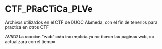 # CTF_PRaCTiCa_PLVe

Archivos utilizados en el CTF de DUOC Alameda, con el fin de tenerlos para practica en otros CTF

*AVISO*
La seccion "web" esta incompleta ya no tienen las paginas web, se actualizara con el tiempo
